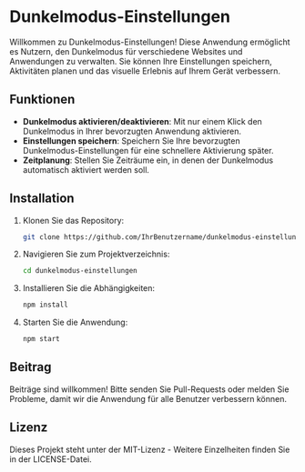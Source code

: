 # Dunkelmodus-Einstellungen

Willkommen zu Dunkelmodus-Einstellungen! Diese Anwendung ermöglicht es Nutzern, den Dunkelmodus für verschiedene Websites und Anwendungen zu verwalten. Sie können Ihre Einstellungen speichern, Aktivitäten planen und das visuelle Erlebnis auf Ihrem Gerät verbessern.

## Funktionen
- **Dunkelmodus aktivieren/deaktivieren**: Mit nur einem Klick den Dunkelmodus in Ihrer bevorzugten Anwendung aktivieren.
- **Einstellungen speichern**: Speichern Sie Ihre bevorzugten Dunkelmodus-Einstellungen für eine schnellere Aktivierung später.
- **Zeitplanung**: Stellen Sie Zeiträume ein, in denen der Dunkelmodus automatisch aktiviert werden soll.

## Installation
1. Klonen Sie das Repository:
   ```bash
   git clone https://github.com/IhrBenutzername/dunkelmodus-einstellungen.git
   ```
2. Navigieren Sie zum Projektverzeichnis:
   ```bash
   cd dunkelmodus-einstellungen
   ```
3. Installieren Sie die Abhängigkeiten:
   ```bash
   npm install
   ```
4. Starten Sie die Anwendung:
   ```bash
   npm start
   ```

## Beitrag
Beiträge sind willkommen! Bitte senden Sie Pull-Requests oder melden Sie Probleme, damit wir die Anwendung für alle Benutzer verbessern können.

## Lizenz
Dieses Projekt steht unter der MIT-Lizenz - Weitere Einzelheiten finden Sie in der LICENSE-Datei.